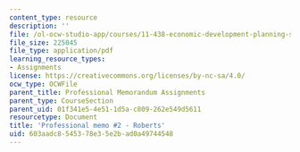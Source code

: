 ```yaml
---
content_type: resource
description: ''
file: /ol-ocw-studio-app/courses/11-438-economic-development-planning-spring-2020/603aadc8545378e35e2bad0a49744548_MIT11_438s20_memo2_roberts.pdf
file_size: 225045
file_type: application/pdf
learning_resource_types:
- Assignments
license: https://creativecommons.org/licenses/by-nc-sa/4.0/
ocw_type: OCWFile
parent_title: Professional Memorandum Assignments
parent_type: CourseSection
parent_uid: 01f341e5-4e51-1d5a-c809-262e549d5611
resourcetype: Document
title: 'Professional memo #2 - Roberts'
uid: 603aadc8-5453-78e3-5e2b-ad0a49744548
---
```

